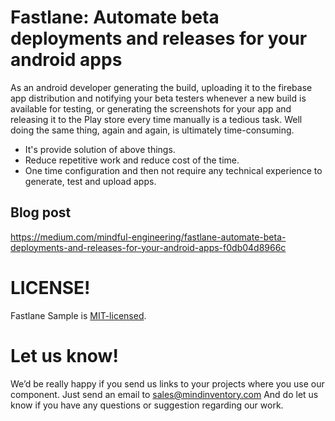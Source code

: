 # Fastlane: Automate beta deployments and releases for your android apps

As an android developer generating the build, uploading it to the firebase app distribution and notifying your beta testers whenever a new build is available for testing, or generating the screenshots for your app and releasing it to the Play store every time manually is a tedious task. Well doing the same thing, again and again, is ultimately time-consuming.

- It's provide solution of above things.
- Reduce repetitive work and reduce cost of the time.
- One time configuration and then not require any technical experience to generate, test and upload apps.


## Blog post
https://medium.com/mindful-engineering/fastlane-automate-beta-deployments-and-releases-for-your-android-apps-f0db04d8966c


# LICENSE!

Fastlane Sample is [MIT-licensed](/LICENSE).

# Let us know!
We’d be really happy if you send us links to your projects where you use our component. Just send an email to sales@mindinventory.com And do let us know if you have any questions or suggestion regarding our work.
